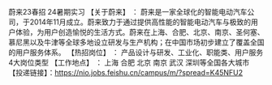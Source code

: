 蔚来23春招 24暑期实习
【关于蔚来】 ：
蔚来是一家全球化的智能电动汽车公司，于2014年11月成立。蔚来致力于通过提供高性能的智能电动汽车与极致的用户体验，为用户创造愉悦的生活方式。蔚来在上海、合肥、北京、南京、圣何塞、慕尼黑以及牛津等全球多地设立研发与生产机构；在中国市场初步建立了覆盖全国的用户服务体系。 
【热招岗位】 ：
产品设计与研发、工业化、职能类、用户服务4大岗位类型
【工作地点】 ：
上海 合肥 北京 南京 武汉 深圳等全国各大城市 
【投递链接】：https://nio.jobs.feishu.cn/campus/m/?spread=K45NFU2